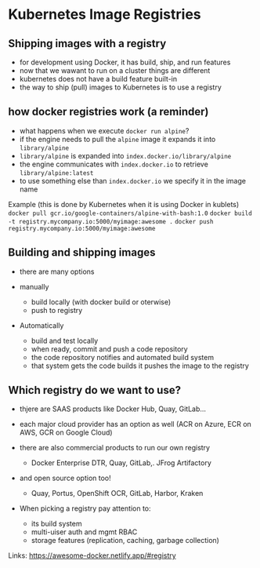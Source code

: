 # Kubernetes Image Registries

## Shipping images with a registry

- for development using Docker, it has build, ship, and run features
- now that we wawant to run on a cluster things are different
- kubernetes does not have a build feature built-in
- the way to ship (pull) images to Kubernetes is to use a registry




## how docker registries work (a  reminder)
- what happens when we execute `docker run alpine`?
- if the engine needs to pull the `alpine` image it expands it into `library/alpine`
- `library/alpine` is expanded into `index.docker.io/library/alpine`
- the engine communicates with `index.docker.io` to retrieve `library/alpine:latest`
- to use something else than `index.docker.io` we specify it in the image name


Example (this is done by Kubernetes when it is using Docker in kublets)
`docker pull gcr.io/google-containers/alpine-with-bash:1.0`
`docker build -t registry.mycompany.io:5000/myimage:awesome .`
`docker push registry.mycompany.io:5000/myimage:awesome`

## Building and shipping images
- there are many options
- manually
  - build locally (with docker build or oterwise)
  - push to registry

- Automatically
  - build and test locally
  - when ready, commit and push a code repository
  - the code repository notifies and automated build system
  - that system gets the code builds it pushes the image to the registry

 
## Which registry do we want to use?
- thjere are SAAS products like Docker Hub, Quay, GitLab...
- each major cloud provider has an option as well (ACR on Azure, ECR on AWS, GCR on Google Cloud)
- there are also commercial products to run our own registry
  - Docker Enterprise DTR, Quay, GitLab,. JFrog Artifactory

- and open source option too!
  - Quay, Portus, OpenShift OCR, GitLab, Harbor, Kraken

- When picking a registry pay attention to:
  - its build system
  - multi-uiser auth and mgmt RBAC
  - storage features (replication, caching, garbage collection)


Links:
https://awesome-docker.netlify.app/#registry